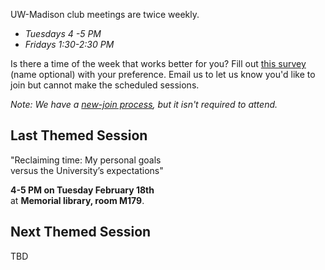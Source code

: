 
UW-Madison club meetings are twice weekly.
- *Tuesdays 4 -5 PM*
- *Fridays 1:30-2:30 PM*

Is there a time of the week that works better for you? Fill out [this survey](https://www.when2meet.com/?8746417-KjJ6N) 
(name optional) with your preference. Email us to let us know you'd like to join but cannot make the scheduled sessions.

*Note: We have a [new-join process](membership.md), but it isn't required to attend.*

## Last Themed Session

"Reclaiming time: My personal goals  
versus the University’s expectations"

**4-5 PM on Tuesday February 18th**   
at **Memorial library, room M179**.

## Next Themed Session
TBD

